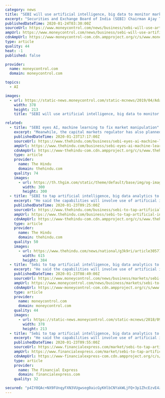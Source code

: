 ```yaml
---
category: news
title: "SEBI will use artificial intelligence, big data to monitor market manipulations, says Ajay Tyagi"
excerpt: "Securities and Exchange Board of India (SEBI) Chairman Ajay Tyagi on January 23 said the regulator will adopt artificial intelligence (AI), machine learning (ML), big data analytics and natural language processing tools to monitor and analyse spot market manipulation, PTI reported. \"Catching malpractices in the market using the standard tools ..."
publishedDateTime: 2020-01-24T03:30:00Z
sourceUrl: https://www.moneycontrol.com/news/business/sebi-will-use-artificial-intelligence-big-data-to-monitor-market-manipulations-says-ajay-tyagi-4853021.html
ampUrl: https://www.moneycontrol.com/news/business/sebi-will-use-artificial-intelligence-big-data-to-monitor-market-manipulations-says-ajay-tyagi-4853021.html/amp
cdnAmpUrl: https://www-moneycontrol-com.cdn.ampproject.org/c/s/www.moneycontrol.com/news/business/sebi-will-use-artificial-intelligence-big-data-to-monitor-market-manipulations-says-ajay-tyagi-4853021.html/amp
type: article
quality: 44
heat: -1
published: false

provider:
  name: moneycontrol.com
  domain: moneycontrol.com

topics:
  - AI

images:
  - url: https://static-news.moneycontrol.com/static-mcnews/2019/04/Adani_logo-378x213.jpg
    width: 378
    height: 213
    title: "SEBI will use artificial intelligence, big data to monitor market manipulations, says Ajay Tyagi"

related:
  - title: "SEBI eyes AI, machine learning to fix market manipulation"
    excerpt: "Meanwhile, the capital markets regulator has also planned a ‘data lake’ project using tools like machine learning, artificial intelligence and big data analysis among other things. Data lake refers to a repository of data that is stored in a very raw or unstructured manner. “Use of advanced technological tools such as artificial ..."
    publishedDateTime: 2020-01-23T17:17:00Z
    sourceUrl: https://www.thehindu.com/business/sebi-eyes-ai-machine-learning-to-fix-market-manipulation/article30636862.ece
    ampUrl: https://www.thehindu.com/business/sebi-eyes-ai-machine-learning-to-fix-market-manipulation/article30636862.ece/amp/
    cdnAmpUrl: https://www-thehindu-com.cdn.ampproject.org/c/s/www.thehindu.com/business/sebi-eyes-ai-machine-learning-to-fix-market-manipulation/article30636862.ece/amp/
    type: article
    provider:
      name: The Hindu
      domain: thehindu.com
    quality: 74
    images:
      - url: https://th.thgim.com/static/theme/default/base/img/og-image.jpg
        width: 300
        height: 300
  - title: "SEBI to tap artificial intelligence, big data analytics to curb market manipulations"
    excerpt: "He said the capabilities will involve use of artificial intelligence, machine learning, big data analytics and natural language processing tools to spot market manipulation. The new plan involves creating a “data lake” project to augment analytical capabilities, he said while speaking at the Speaking at the National Institute of Securities ..."
    publishedDateTime: 2020-01-23T09:25:00Z
    sourceUrl: https://www.thehindu.com/business/sebi-to-tap-artificial-intelligence-big-data-analytics-to-curb-market-manipulations/article30633040.ece
    ampUrl: https://www.thehindu.com/business/sebi-to-tap-artificial-intelligence-big-data-analytics-to-curb-market-manipulations/article30633040.ece/amp/
    cdnAmpUrl: https://www-thehindu-com.cdn.ampproject.org/c/s/www.thehindu.com/business/sebi-to-tap-artificial-intelligence-big-data-analytics-to-curb-market-manipulations/article30633040.ece/amp/
    type: article
    provider:
      name: The Hindu
      domain: thehindu.com
    quality: 50
    images:
      - url: https://www.thehindu.com/news/national/g3k9ri/article30577966.ece/ALTERNATES/LANDSCAPE_615/16THSEBI
        width: 615
        height: 384
  - title: "Sebi to tap artificial intelligence, big data analytics to curb market manipulations: Ajay Tyagi"
    excerpt: "He said the capabilities will involve use of artificial intelligence, machine learning , big data analytics and natural language processing tools to spot market manipulation. The new plan involves creating a \"data lake\" project to augment analytical ..."
    publishedDateTime: 2020-01-23T08:49:00Z
    sourceUrl: https://www.moneycontrol.com/news/business/markets/sebi-to-tap-artificial-intelligence-big-data-analytics-to-curb-market-manipulations-ajay-tyagi-4849461.html
    ampUrl: https://www.moneycontrol.com/news/business/markets/sebi-to-tap-artificial-intelligence-big-data-analytics-to-curb-market-manipulations-ajay-tyagi-4849461.html/amp
    cdnAmpUrl: https://www-moneycontrol-com.cdn.ampproject.org/c/s/www.moneycontrol.com/news/business/markets/sebi-to-tap-artificial-intelligence-big-data-analytics-to-curb-market-manipulations-ajay-tyagi-4849461.html/amp
    type: article
    provider:
      name: moneycontrol.com
      domain: moneycontrol.com
    quality: 44
    images:
      - url: https://static-news.moneycontrol.com/static-mcnews/2018/09/2018-09-24T142126Z_1_LYNXNPEE8N15X_RTROPTP_2_USA-TRADE-MEXICO-SIEMENS-378x213.jpg
        width: 378
        height: 213
  - title: "Sebi to tap artificial intelligence, big data analytics to curb market manipulations, says Chairman Ajay Tyagi"
    excerpt: "He said the capabilities will involve use of artificial intelligence, machine learning, big data analytics and natural language processing tools to spot market manipulation. The new plan involves creating a “data lake” project to augment analytical capabilities, he said while speaking at the National Institute of Securities Markets at ..."
    publishedDateTime: 2020-01-23T09:55:00Z
    sourceUrl: https://www.financialexpress.com/market/sebi-to-tap-artificial-intelligence-big-data-analytics-to-curb-market-manipulations-says-chairman-ajay-tyagi/1832721/
    ampUrl: https://www.financialexpress.com/market/sebi-to-tap-artificial-intelligence-big-data-analytics-to-curb-market-manipulations-says-chairman-ajay-tyagi/1832721/lite/
    cdnAmpUrl: https://www-financialexpress-com.cdn.ampproject.org/c/s/www.financialexpress.com/market/sebi-to-tap-artificial-intelligence-big-data-analytics-to-curb-market-manipulations-says-chairman-ajay-tyagi/1832721/lite/
    type: article
    provider:
      name: The Financial Express
      domain: financialexpress.com
    quality: 32

secured: "p4IY0QAc+NX9FUnqyFXN3VUgwseg0aicGyKHlbCNYakWLjFQ+3p1ZhcEzvE4z/yE3tys2X1JKDqJSbZENQDaImyR5Sb20cPDydyjHtUk094FK10geth+00OGuBY71cC93UbwLj14AXFjfZjbiZyXZwiStxr2f+lnSGx/6wg/MytdguZcNcYI9Jbx4j/Gij8fCuDBP9jdnE++5opubfQhmLZ/hRK1FSIhX7PRToGfycHkmXgbKWWgo1p/lnH3FZF9peLycAi5NKYtp7ibd43gK+06zpQc+ikvrBq+N4epoq2Y8ipuY8Fc0I/WbI6wUzFn;MXSv4/QQkoaVfDPkDjZTuA=="
---
```


